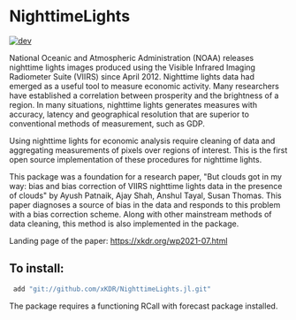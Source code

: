 # NighttimeLights

[![dev](https://img.shields.io/badge/docs-stable-blue.svg)](https://xKDR.github.io/NighttimeLights.jl/)

National Oceanic and Atmospheric Administration (NOAA) releases nighttime lights images produced using the Visible Infrared Imaging Radiometer Suite (VIIRS) since April 2012. Nighttime lights data had emerged as a useful tool to measure economic activity. Many researchers have established a correlation between prosperity and the brightness of a region. In many situations, nighttime lights generates measures with accuracy, latency and geographical resolution that are superior to conventional methods of measurement, such as GDP.

Using nighttime lights for economic analysis require cleaning of data and aggregating measurements of pixels over regions of interest. This is the first open source implementation of these procedures for nighttime lights.

This package was a foundation for a research paper, "But clouds got in my way: bias and bias correction of VIIRS nighttime lights data in the presence of clouds" by Ayush Patnaik, Ajay Shah, Anshul Tayal, Susan Thomas. This paper diagnoses a source of bias in the data and responds to this problem with a bias correction scheme. Along with other mainstream methods of data cleaning, this method is also implemented in the package. 

Landing page of the paper: https://xkdr.org/wp2021-07.html

## To install: 
```Julia
 add "git://github.com/xKDR/NighttimeLights.jl.git"
```

The package requires a functioning RCall with forecast package installed. 
